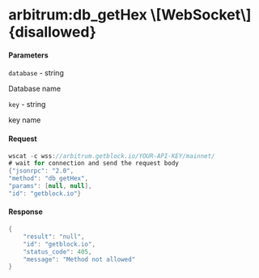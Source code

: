 # arbitrum:db\_getHex \\\[WebSocket\\] {disallowed}

#### Parameters

`database` - string

Database name

`key` - string

key name

#### Request

```java
wscat -c wss://arbitrum.getblock.io/YOUR-API-KEY/mainnet/ 
# wait for connection and send the request body 
{"jsonrpc": "2.0",
"method": "db_getHex",
"params": [null, null],
"id": "getblock.io"}
```

#### Response

```java
{
    "result": "null",
    "id": "getblock.io",
    "status_code": 405,
    "message": "Method not allowed"
}
```
